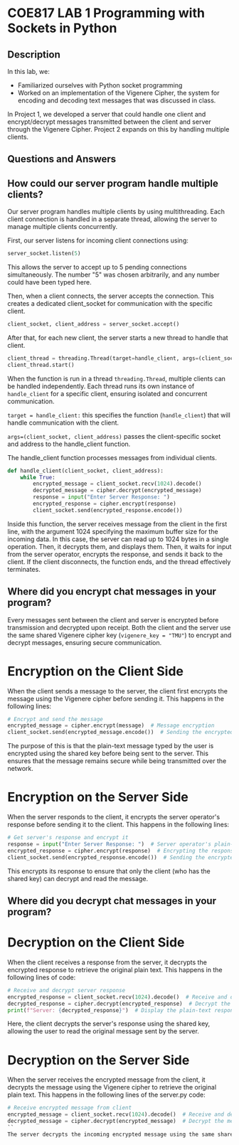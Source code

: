 # COE817 LAB 1 Programming with Sockets in Python

## Description

In this lab, we:
- Familiarized ourselves with Python socket programming
- Worked on an implementation of the Vigenere Cipher, the system for encoding and decoding text messages that was discussed in class.

In Project 1, we developed a server that could handle one client and encrypt/decrypt messages transmitted between the client and server through the Vigenere Cipher. Project 2 expands on this by handling multiple clients. 
## Questions and Answers

## How could our server program handle multiple clients? 
Our server program handles multiple clients by using multithreading. Each client connection is handled in a separate thread, allowing the server to manage multiple clients concurrently. 

First, our server listens for incoming client connections using:
```python
server_socket.listen(5)
```
This allows the server to accept up to 5 pending connections simultaneously. The number "5" was chosen arbitrarily, and any number could have been typed here.

Then, when a client connects, the server accepts the connection. This creates a dedicated client_socket for communication with the specific client.
```python
client_socket, client_address = server_socket.accept()
```

After that, for each new client, the server starts a new thread to handle that client. 
```python
client_thread = threading.Thread(target=handle_client, args=(client_socket, client_address))
client_thread.start()
```
When the function is run in a thread ```threading.Thread```, multiple clients can be handled independently. Each thread runs its own instance of ```handle_client``` for a specific client, ensuring isolated and concurrent communication. 

```target = handle_client:``` this specifies the function (```handle_client```) that will handle communication with the client. 

```args=(client_socket, client_address)``` passes the client-specific socket and address to the handle_client function. 

The handle_client function processes messages from individual clients. 
```python
def handle_client(client_socket, client_address):
    while True:
        encrypted_message = client_socket.recv(1024).decode()
        decrypted_message = cipher.decrypt(encrypted_message)
        response = input("Enter Server Response: ")
        encrypted_response = cipher.encrypt(response)
        client_socket.send(encrypted_response.encode())
```
Inside this function, the server receives message from the client in the first line, with the argument 1024 specifying the maximum buffer size for the incoming data. In this case, the server can read up to 1024 bytes in a single operation. Then, it decrypts them, and displays them. Then, it waits for input from the server operator, encrypts the response, and sends it back to the client. If the client disconnects, the function ends, and the thread effectively terminates. 

## Where did you encrypt chat messages in your program?

Every messages sent between the client and server is encrypted before transmission and decrypted upon receipt. Both the client and the server use the same shared Vigenere cipher key (```vigenere_key = "TMU"```) to encrypt and decrypt messages, ensuring secure communication.  

# Encryption on the Client Side
When the client sends a message to the server, the client first encrypts the message using the Vigenere cipher before sending it. This happens in the following lines: 
```python
# Encrypt and send the message
encrypted_message = cipher.encrypt(message)  # Message encryption
client_socket.send(encrypted_message.encode())  # Sending the encrypted message
```
The purpose of this is that the plain-text message typed by the user is encrypted using the shared key before being sent to the server. This ensures that the message remains secure while being transmitted over the network. 


# Encryption on the Server Side
When the server responds to the client, it encrypts the server operator's response before sending it to the client. This happens in the following lines:
```python
# Get server's response and encrypt it
response = input("Enter Server Response: ")  # Server operator's plain-text response
encrypted_response = cipher.encrypt(response)  # Encrypting the response
client_socket.send(encrypted_response.encode())  # Sending the encrypted response
```

This encrypts its response to ensure that only the client (who has the shared key) can decrypt and read the message. 

## Where did you decrypt chat messages in your program? 
# Decryption on the Client Side
When the client receives a response from the server, it decrypts the encrypted response to retrieve the original plain text. This happens in the following lines of code:

```python
# Receive and decrypt server response
encrypted_response = client_socket.recv(1024).decode()  # Receive and decode
decrypted_response = cipher.decrypt(encrypted_response)  # Decrypt the response
print(f"Server: {decrypted_response}")  # Display the plain-text response
```

Here, the client decrypts the server's response using the shared key, allowing the user to read the original message sent by the server. 

# Decryption on the Server Side 
When the server receives the encrypted message from the client, it decrypts the message using the Vigenere cipher to retrieve the original plain text. This happens in the following lines of the server.py code: 
```python
# Receive encrypted message from client
encrypted_message = client_socket.recv(1024).decode()  # Receive and decode
decrypted_message = cipher.decrypt(encrypted_message)  # Decrypt the message
``
The server decrypts the incoming encrypted message using the same shared key. This allows the server operator to read the original message sent by the client. 

